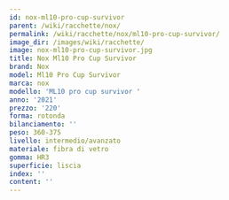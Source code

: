 ```yaml
---
id: nox-ml10-pro-cup-survivor
parent: /wiki/racchette/nox/
permalink: /wiki/racchette/nox/ml10-pro-cup-survivor/
image_dir: /images/wiki/racchette/
image: nox-ml10-pro-cup-survivor.jpg
title: Nox Ml10 Pro Cup Survivor
brand: Nox
model: Ml10 Pro Cup Survivor
marca: nox
modello: 'ML10 pro cup survivor '
anno: '2021'
prezzo: '220'
forma: rotonda
bilanciamento: ''
peso: 360-375
livello: intermedio/avanzato
materiale: fibra di vetro
gomma: HR3
superficie: liscia
index: ''
content: ''
---
```

